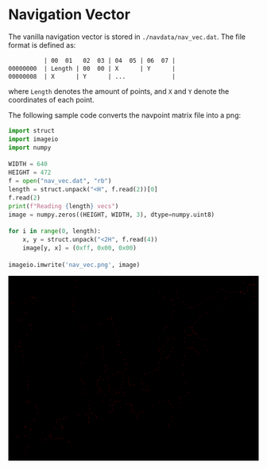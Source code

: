 # Navigation Vector
The vanilla navigation vector is stored in `./navdata/nav_vec.dat`.
The file format is defined as:
```
          | 00  01   02  03 | 04  05 | 06  07 |
00000000  | Length | 00  00 | X      | Y      |
00000008  | X      | Y      | ...             |
```
where `Length` denotes the amount of points, and `X` and `Y` denote the coordinates of each point.

The following sample code converts the navpoint matrix file into a png:
```python
import struct
import imageio
import numpy

WIDTH = 640
HEIGHT = 472
f = open("nav_vec.dat", "rb")
length = struct.unpack("<H", f.read(2))[0]
f.read(2)
print(f"Reading {length} vecs")
image = numpy.zeros((HEIGHT, WIDTH, 3), dtype=numpy.uint8)

for i in range(0, length):
    x, y = struct.unpack("<2H", f.read(4))
    image[y, x] = (0xff, 0x00, 0x00)

imageio.imwrite('nav_vec.png', image)
```
![image](nav_vec.png)
